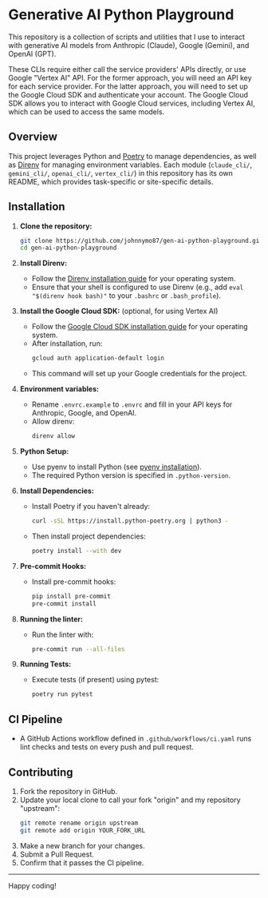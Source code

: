 # Generative AI Python Playground

This repository is a collection of scripts and utilities that I use to interact with generative AI models from Anthropic (Claude), Google (Gemini), and OpenAI (GPT).

These CLIs require either call the service providers' APIs directly, or use Google "Vertex AI" API. For the former approach, you will need an API key for each service provider. For the latter approach, you will need to set up the Google Cloud SDK and authenticate your account. The Google Cloud SDK allows you to interact with Google Cloud services, including Vertex AI, which can be used to access the same models.

## Overview

This project leverages Python and [Poetry](https://python-poetry.org/) to manage dependencies, as well as [Direnv](https://direnv.net/) for managing environment variables. Each module (`claude_cli/`, `gemini_cli/`, `openai_cli/`, `vertex_cli/`) in this repository has its own README, which provides task-specific or site-specific details.

## Installation

1. **Clone the repository:**
   ```bash
   git clone https://github.com/johnnymo87/gen-ai-python-playground.git
   cd gen-ai-python-playground
   ```

2. **Install Direnv:**
   - Follow the [Direnv installation guide](https://direnv.net/docs/installation.html) for your operating system.
   - Ensure that your shell is configured to use Direnv (e.g., add `eval "$(direnv hook bash)"` to your `.bashrc` or `.bash_profile`).

3. **Install the Google Cloud SDK:** (optional, for using Vertex AI)
   - Follow the [Google Cloud SDK installation guide](https://cloud.google.com/sdk/docs/install-sdk) for your operating system.
   - After installation, run:
     ```bash
     gcloud auth application-default login
     ```
   - This command will set up your Google credentials for the project.

2. **Environment variables:**
   - Rename `.envrc.example` to `.envrc` and fill in your API keys for Anthropic, Google, and OpenAI.
   - Allow direnv:
     ```bash
     direnv allow
     ```

3. **Python Setup:**
   - Use pyenv to install Python (see [pyenv installation](https://github.com/pyenv/pyenv#installation)).
   - The required Python version is specified in `.python-version`.

4. **Install Dependencies:**
   - Install Poetry if you haven't already:
     ```bash
     curl -sSL https://install.python-poetry.org | python3 -
     ```
   - Then install project dependencies:
     ```bash
     poetry install --with dev
     ```

5. **Pre-commit Hooks:**
   - Install pre-commit hooks:
     ```bash
     pip install pre-commit
     pre-commit install
     ```

6. **Running the linter:**
   - Run the linter with:
     ```bash
     pre-commit run --all-files
     ```

7. **Running Tests:**
   - Execute tests (if present) using pytest:
     ```bash
     poetry run pytest
     ```

## CI Pipeline

- A GitHub Actions workflow defined in `.github/workflows/ci.yaml` runs lint checks and tests on every push and pull request.

## Contributing

1. Fork the repository in GitHub.
2. Update your local clone to call your fork "origin" and my repository "upstream":
   ```bash
   git remote rename origin upstream
   git remote add origin YOUR_FORK_URL
   ```
3. Make a new branch for your changes.
4. Submit a Pull Request.
5. Confirm that it passes the CI pipeline.

---

Happy coding!
